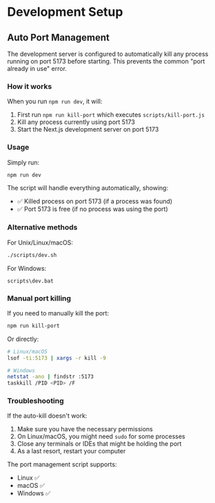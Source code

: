 # Development Setup

## Auto Port Management

The development server is configured to automatically kill any process running on port 5173 before starting. This prevents the common "port already in use" error.

### How it works

When you run `npm run dev`, it will:
1. First run `npm run kill-port` which executes `scripts/kill-port.js`
2. Kill any process currently using port 5173
3. Start the Next.js development server on port 5173

### Usage

Simply run:
```bash
npm run dev
```

The script will handle everything automatically, showing:
- ✅ Killed process on port 5173 (if a process was found)
- ✅ Port 5173 is free (if no process was using the port)

### Alternative methods

For Unix/Linux/macOS:
```bash
./scripts/dev.sh
```

For Windows:
```batch
scripts\dev.bat
```

### Manual port killing

If you need to manually kill the port:
```bash
npm run kill-port
```

Or directly:
```bash
# Linux/macOS
lsof -ti:5173 | xargs -r kill -9

# Windows
netstat -ano | findstr :5173
taskkill /PID <PID> /F
```

### Troubleshooting

If the auto-kill doesn't work:
1. Make sure you have the necessary permissions
2. On Linux/macOS, you might need `sudo` for some processes
3. Close any terminals or IDEs that might be holding the port
4. As a last resort, restart your computer

The port management script supports:
- Linux ✅
- macOS ✅  
- Windows ✅